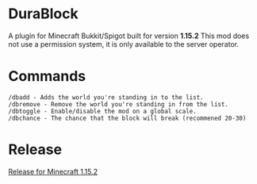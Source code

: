 # DuraBlock
A plugin for Minecraft Bukkit/Spigot built for version **1.15.2**
This mod does not use a permission system, it is only available to the server operator.

# Commands
```
/dbadd - Adds the world you're standing in to the list.
/dbremove - Remove the world you're standing in from the list.
/dbtoggle - Enable/disable the mod on a global scale.
/dbchance - The chance that the block will break (recommened 20-30)
```

# Release
[Release for Minecraft 1.15.2](https://www.sith.me/minecraft/release_durablock.jar)
